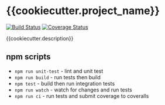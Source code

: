 # {{cookiecutter.project_name}}

[![Build Status](https://travis-ci.org/{{cookiecutter.github_username}}/{{cookiecutter.project_name}}.svg?branch=master)](https://travis-ci.org/{{cookiecutter.github_username}}/{{cookiecutter.project_name}})
[![Coverage Status](https://coveralls.io/repos/github/{{cookiecutter.github_username}}/{{cookiecutter.project_name}}/badge.svg?branch=master)](https://coveralls.io/github/{{cookiecutter.github_username}}/{{cookiecutter.project_name}}?branch=master)

{{cookiecutter.description}}

## npm scripts

- `npm run unit-test` - lint and unit test
- `npm run build` - run tests then build
- `npm test` - build then run integration tests
- `npm run watch` - watch for changes and run tests
- `npm run ci` - run tests and submit coverage to coveralls
